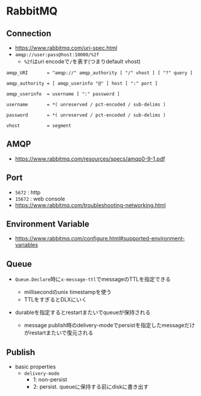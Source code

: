 # RabbitMQ

## Connection

* https://www.rabbitmq.com/uri-spec.html
* `amqp://user:pass@host:10000/%2f`
  * `%2f`はuri encodeで`/`を表す(つまりdefault vhost)

```text
amqp_URI       = "amqp://" amqp_authority [ "/" vhost ] [ "?" query ]

amqp_authority = [ amqp_userinfo "@" ] host [ ":" port ]

amqp_userinfo  = username [ ":" password ]

username       = *( unreserved / pct-encoded / sub-delims )

password       = *( unreserved / pct-encoded / sub-delims )

vhost          = segment
```

## AMQP

* https://www.rabbitmq.com/resources/specs/amqp0-9-1.pdf

## Port

* `5672`  : http
* `15672` : web console 
* https://www.rabbitmq.com/troubleshooting-networking.html

## Environment Variable

* https://www.rabbitmq.com/configure.html#supported-environment-variables

## Queue

* `Queue.Declare`時に`x-message-ttl`でmessageのTTLを指定できる
  * millisecondのunix timestampを使う
  * TTLをすぎるとDLXにいく

* durableを指定するとrestartまたいでqueueが保持される
  * message publish時のdelivery-modeでpersistを指定したmessageだけがrestartまたいで復元される

## Publish

* basic properties
  * `delivery-mode`
    * 1: non-persist
    * 2: persist. queueに保持する前にdiskに書き出す

